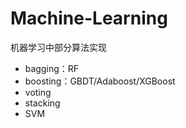 # Machine-Learning
机器学习中部分算法实现
- bagging：RF
- boosting：GBDT/Adaboost/XGBoost
- voting
- stacking
- SVM
